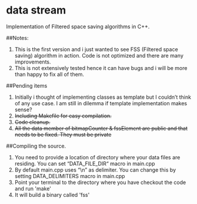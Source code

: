 # data stream

Implementation of Filtered space saving algorithms in C++.


##Notes:
1. This is the first version and i just wanted to see FSS (Filtered space saving) algorithm in action. Code is not optimized and there are many improvements.
2. This is not extensively tested hence it can have bugs and i will be more than happy to fix all of them.


##Pending items
1. Initially i thought of implementing classes as template but I couldn’t think of any use case. I am still in dilemma if template implementation makes sense?
2. ~~Including Makefile for easy compilation.~~
3. ~~Code cleanup.~~ 
4. ~~All the data member of bitmapCounter & fssElement are public and that needs to be fixed. They must be private~~


##Compiling the source.
1. You need to provide a location of directory where your data files are residing. You can set “DATA_FILE_DIR“ macro in main.cpp
2. By default main.cpp uses “\n” as delimiter. You can change this by setting DATA_DELIMITERS macro in main.cpp
3. Point your terminal to the directory where you have checkout the code and run 'make'
4. It will build a binary called 'fss'






